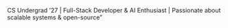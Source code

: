 CS Undergrad ’27 | Full-Stack Developer & AI Enthusiast | Passionate about scalable systems & open-source”

